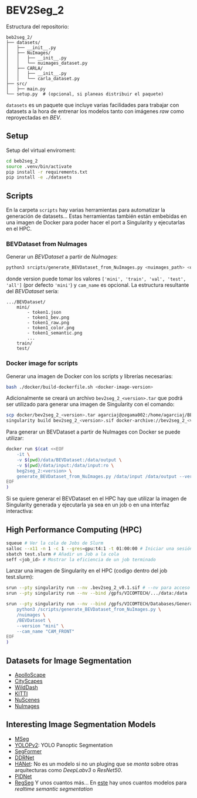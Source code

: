 # BEV2Seg_2

Estructura del repositorio:
```
beb2seg_2/
├── datasets/
│   ├── __init__.py
│   ├── NuImages/
│   │   ├── __init__.py
│   │   └── nuimages_dataset.py
│   ├── CARLA/
│   │   ├── __init__.py
│   │   └── carla_dataset.py
├── src/
│   ├── main.py
└── setup.py  # (opcional, si planeas distribuir el paquete)

```

`datasets` es un paquete que incluye varias facilidades para trabajar con datasets a la hora de entrenar los modelos tanto con imágenes _raw_ como reproyectadas en _BEV_. 

## Setup
Setup del virtual enviroment:
```bash
cd beb2seg_2
source .venv/bin/activate
pip install -r requirements.txt
pip install -e ./datasets
```

## Scripts
En la carpeta `scripts` hay varias herramientas para automatizar la generación de datasets... Estas herramientas también están embebidas en una imagen de Docker para poder hacer el port a Singularity y ejecutarlas en el HPC.

### BEVDataset from NuImages
Generar un _BEVDataset_ a partir de _NuImages_:
```bash
python3 srcipts/generate_BEVDataset_from_NuImages.py <nuimages_path> <output_path> --version <version> --cam_name "CAM_FRONT"
```
donde version puede tomar los valores `['mini', 'train', 'val', 'test', 'all']` (por defecto `'mini'`) y `cam_name` es opcional. La estructura resultante del _BEVDataset_ sería:
```
.../BEVDataset/
    mini/
        - token1.json
        - token1_bev.png
        - token1_raw.png
        - token1_color.png
        - token1_semantic.png
        ...
    train/
    test/
```

### Docker image for scripts
Generar una imagen de Docker con los scripts y librerías necesarias:
```bash
bash ./docker/build-dockerfile.sh <docker-image-version>
```

Adicionalmente se creará un archivo `bev2seg_2_<version>.tar` que podrá ser utilizado para generar una imagen de Singularity con el comando:
```bash
scp docker/bev2seg_2_<version>.tar agarciaj@zegama002:/home/agarciaj/BEV2SEG_2
singularity build bev2seg_2_<version>.sif docker-archive://bev2seg_2_<version>.tar # Desde Zegama
```

Para generar un BEVDataset a partir de NuImages con Docker se puede utilizar:
```bash
docker run $(cat <<EOF
    -it \
    -v $(pwd)/data/BEVDataset:/data/output \
    -v $(pwd)/data/input:/data/input:ro \
    beg2seg_2:<version> \
    generate_BEVDataset_from_NuImages.py /data/input /data/output --version "mini" --cam_name "CAM_FRONT"
EOF
)
```

Si se quiere generar el BEVDataset en el HPC hay que utilizar la imagen de Singularity generada y ejecutarla ya sea en un job o en una interfaz interactiva:


## High Performance Computing (HPC)
```bash
squeue # Ver la cola de Jobs de Slurm
salloc --x11 -n 1 -c 1 --gres=gpu:t4:1 -t 01:00:00 # Iniciar una sesión interactiva
sbatch test.slurm # Añadir un Job a la cola
seff <job_id> # Mostrar la eficiencia de un job terminado
```

Lanzar una imagen de Singularity en el HPC (codigo dentro del job test.slurm):

```bash
srun --pty singularity run --nv .bev2seg_2_v0.1.sif # --nv para acceso a GPU
srun --pty singularity run --nv --bind /gpfs/VICOMTECH/.../data:/data .bev2seg_2_v0.1.sif
```

```bash
srun --pty singularity run --nv --bind /gpfs/VICOMTECH/Databases/GeneralDatabases/nuImages/:/nuimages --bind /gpfs/VICOMTECH/home/agarciaj/BEV2SEG_2/BEVDataset/:/BEVDataset ./bev2seg_2_v0.1.sif $(cat <<EOF
    python3 /scripts/generate_BEVDataset_from_NuImages.py \
    /nuimages \
    /BEVDataset \
    --version "mini" \
    --cam_name "CAM_FRONT"
EOF
)

```

## Datasets for Image Segmentation
- [ApolloScape](https://apolloscape.auto/index.html)
- [CityScapes](https://github.com/mcordts/cityscapesScripts)
- [WildDash](https://www.wilddash.cc/)
- [KITTI](https://www.cvlibs.net/datasets/kitti/index.php)
- [NuScenes]()
- [NuImages](https://github.com/nutonomy/nuscenes-devkit)

## Interesting Image Segmentation Models
- [MSeg](https://github.com/mseg-dataset/mseg-semantic)
- [YOLOPv2](https://github.com/CAIC-AD/YOLOPv2): YOLO Panoptic Segmentation
- [SegFormer](https://huggingface.co/docs/transformers/model_doc/segformer)
- [DDRNet](https://github.com/ydhongHIT/DDRNet)
- [HANet](https://github.com/shachoi/HANet): No es un modelo si no un pluging que se _monta_ sobre otras arquitecturas como _DeepLabv3_ o _ResNet50_.
- [PIDNet](https://github.com/XuJiacong/PIDNet)
- [RegSeg](https://github.com/RolandGao/RegSeg)
Y unos cuantos más... En [este](https://github.com/zh320/realtime-semantic-segmentation-pytorch) hay unos cuantos modelos para _realtime semantic segmentation_ 